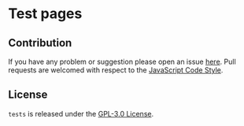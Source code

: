 Test pages
==========


## Contribution ##

If you have any problem or suggestion please open an issue [here](https://github.com/stbrnd/tests).
Pull requests are welcomed with respect to the [JavaScript Code Style](https://github.com/DarkPark/jscs).


## License ##

`tests` is released under the [GPL-3.0 License](http://opensource.org/licenses/GPL-3.0).

